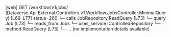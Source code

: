 [web] GET /workflow/v1/jobs/  (Dataverse.Api.External.Controllers.v1.Workflow.JobsController.MinimalQuery)  [L69–L77] status=200
  └─ calls JobRepository.ReadQuery [L73]
  └─ query Job [L73]
    └─ reads_from Jobs
  └─ uses_service IControlledRepository<Job>
    └─ method ReadQuery [L73]
      └─ ... (no implementation details available)

